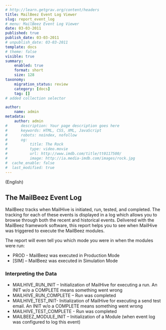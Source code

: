```yaml
---
# http://learn.getgrav.org/content/headers
title: MailBeez Event Log Viewer
slug: report_event_log
# menu: MailBeez Event Log Viewer
date: 03-03-2011
published: true
publish_date: 03-03-2011
# unpublish_date: 03-03-2011
template: docs
# theme: false
visible: true
summary:
    enabled: true
    format: short
    size: 128
taxonomy:
    migration_status: review
    category: [docs]
    tag: []
# added collection selector

author:
    name: admin
metadata:
    author: admin
#      description: Your page description goes here
#      keywords: HTML, CSS, XML, JavaScript
#      robots: noindex, nofollow
#      og:
#          title: The Rock
#          type: video.movie
#          url: http://www.imdb.com/title/tt0117500/
#          image: http://ia.media-imdb.com/images/rock.jpg
#  cache_enable: false
#  last_modified: true
---
```


(English)

## The MailBeez Event Log

MailBeez tracks when MailHive is initiated, run, tested, and completed. The tracking for each of these events is displayed in a log which allows you to browse through both the recent and historical events. Delivered with the MailBeez framework software, this report helps you to see when MailHive was triggered to execute the MailBeez modules.

The report will even tell you which mode you were in when the modules were run:

- PROD - MailBeez was executed in Production Mode
- [SIM] – MailBeez was executed in Simulation Mode

### Interpreting the Data

- MAILHIVE\_RUN\_INIT – Initialization of MailHive for executing a run. An INIT w/o a COMPLETE means something went wrong
- MAILHIVE\_RUN\_COMPLETE – Run was completed
- MAILHIVE\_TEST\_INIT- Initialization of MailHive for executing a send test email. An INIT w/o a COMPLETE means something went wrong
- MAILHIVE\_TEST\_COMPLETE - Run was completed
- MAILBEEZ\_MODULE\_INIT – Initialization of a Module (when event log was configured to log this event)

